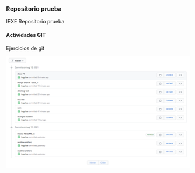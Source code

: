 ### Repositorio prueba

IEXE Repositorio prueba 

#### Actividades GIT

Ejercicios de git

![Image text](https://github.com/Angellua/test-git/blob/master/Tarea.png)
